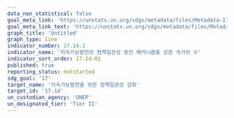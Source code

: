 ```yaml
---
data_non_statistical: false
goal_meta_link: 'https://unstats.un.org/sdgs/metadata/files/Metadata-17-14-01.pdf'
goal_meta_link_text: 'https://unstats.un.org/sdgs/metadata/files/Metadata-17-14-01.pdf'
graph_title: 'Untitled'
graph_type: line
indicator_number: 17.14.1
indicator_name: '지속가능발전의 정책일관성 증진 메커니즘을 갖춘 국가의 수'
indicator_sort_order: 17-14-01
published: true
reporting_status: notstarted
sdg_goal: '17'
target_name: '지속가능발전을 위한 정책일관성 강화'
target_id: '17.14'
un_custodian_agency: 'UNEP'
un_designated_tier: 'Tier II'
---
```

